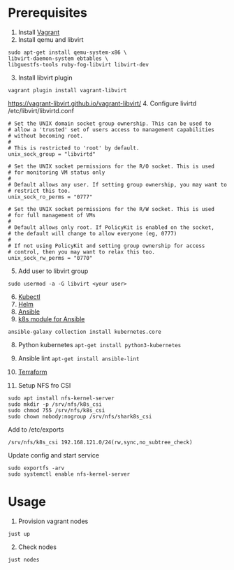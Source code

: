 
# Prerequisites

1. Install [Vagrant](https://developer.hashicorp.com/vagrant/install?product_intent=vagrant) 
2. Install qemu and libvirt
```
sudo apt-get install qemu-system-x86 \
libvirt-daemon-system ebtables \
libguestfs-tools ruby-fog-libvirt libvirt-dev
``` 
3. Install libvirt plugin
```
vagrant plugin install vagrant-libvirt
```
https://vagrant-libvirt.github.io/vagrant-libvirt/
4. Configure livirtd
/etc/libvirt/libvirtd.conf
```
# Set the UNIX domain socket group ownership. This can be used to
# allow a 'trusted' set of users access to management capabilities
# without becoming root.
#
# This is restricted to 'root' by default.
unix_sock_group = "libvirtd"

# Set the UNIX socket permissions for the R/O socket. This is used
# for monitoring VM status only
#
# Default allows any user. If setting group ownership, you may want to
# restrict this too.
unix_sock_ro_perms = "0777"

# Set the UNIX socket permissions for the R/W socket. This is used
# for full management of VMs
#
# Default allows only root. If PolicyKit is enabled on the socket,
# the default will change to allow everyone (eg, 0777)
#
# If not using PolicyKit and setting group ownership for access
# control, then you may want to relax this too.
unix_sock_rw_perms = "0770"
```
5. Add user to libvirt group
```
sudo usermod -a -G libvirt <your user>
```
6. [Kubectl](https://kubernetes.io/docs/tasks/tools/install-kubectl-linux/)
7. [Helm](https://helm.sh/docs/intro/install/)
8. [Ansible](https://docs.ansible.com/ansible/latest/installation_guide/intro_installation.html)
7. [k8s module for Ansible](https://docs.ansible.com/ansible/latest/collections/kubernetes/core/k8s_module.html) 
```
ansible-galaxy collection install kubernetes.core
```
8. Python kubernetes ```apt-get install python3-kubernetes```

9. Ansible lint ```apt-get install ansible-lint```

10. [Terraform ](https://developer.hashicorp.com/terraform/tutorials/aws-get-started/install-cli)

11. Setup NFS fro CSI

```
sudo apt install nfs-kernel-server
sudo mkdir -p /srv/nfs/k8s_csi
sudo chmod 755 /srv/nfs/k8s_csi
sudo chown nobody:nogroup /srv/nfs/shark8s_csi
```
Add to /etc/exports
```
/srv/nfs/k8s_csi 192.168.121.0/24(rw,sync,no_subtree_check)
```
Update config and start service
```
sudo exportfs -arv
sudo systemctl enable nfs-kernel-server
```


# Usage
1. Provision vagrant nodes
```
just up
```
2. Check nodes
```
just nodes
```
